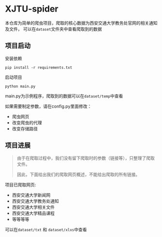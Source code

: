 # XJTU-spider

本仓库为简单的爬虫项目，爬取的核心数据为西安交通大学教务处官网的相关通知及文件，
可以在`dataset`文件夹中查看爬取到的数据

## 项目启动
安装依赖
```shell
pip install -r requirements.txt
```
启动项目
```shell
python main.py
```

main.py为示例程序，爬取到的数据可以在`dataset/temp`中查看

如果需要制定参数，请在config.py里面修改：
- 爬虫网页
- 改变爬虫的代理
- 改变存储路径

## 项目进展
> 由于在爬取过程中，我们没有留下爬取时的参数（链接等），只整理了爬取文件。
> 
> 因此，下面给出我们的爬取网页概述，不能给出爬取的所有链接。

项目已爬取网页:

- 西安交通大学新闻网
- 西安交通大学教务处通知
- 西安交通大学相关文件
- 西安交通大学精品课程
- 等等等等

可以在`dataset/txt` 和 `dataset/xlxs`中查看